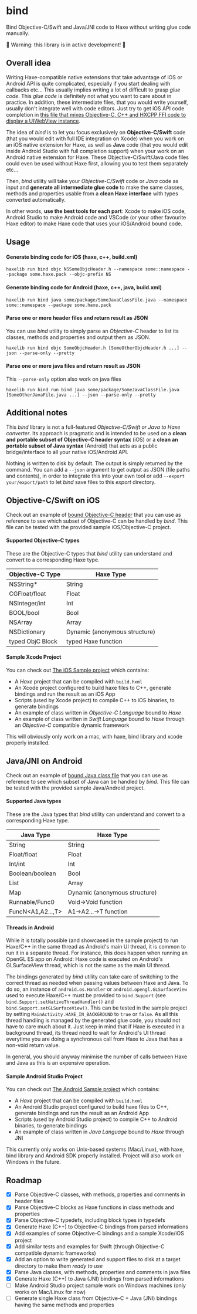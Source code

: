 # bind

Bind Objective-C/Swift and Java/JNI code to Haxe without writing glue code manually.

🚨 Warning: this library is in active development! 🚨

## Overall idea

Writing Haxe-compatible native extensions that take advantage of iOS or Android API is quite complicated, especially if you start dealing with callbacks etc... This usually implies writing a lot of difficult to grasp _glue code_. This _glue code_ is definitely not what you want to care about in practice. In addition, these intermediate files, that you would write yourself, usually don't integrate well with code editors. Just try to get iOS API code completion in [this file that mixes Objective-C, C++ and HXCPP FFI code to display a UIWebView instance](https://github.com/HaxeExtension/extension-webview/blob/dca79b548fc6f3522f6d4543104a22e7bec1a26e/project/ios/WebViewEx.mm).

The idea of _bind_ is to let you focus exclusively on **Objective-C/Swift** code (that you would edit with full IDE integration on Xcode) when you work on an iOS native extension for Haxe, as well as **Java** code (that you would edit inside Android Studio with full completion support) when your work on an Android native extension for Haxe. These Objective-C/Swift/Java code files could even be used without Haxe first, allowing you to test them separately etc...

Then, _bind_ utility will take your _Objective-C/Swift_ code or _Java_ code as input and **generate all intermediate glue code** to make the same classes, methods and properties usable from a **clean Haxe interface** with types converted automatically.

In other words, **use the best tools for each part**: Xcode to make iOS code, Android Studio to make Android code and VSCode (or your other favourite Haxe editor) to make Haxe code that uses your iOS/Android bound code.

## Usage

#### Generate binding code for iOS (haxe, c++, build.xml)

```
haxelib run bind objc NSSomeObjcHeader.h --namespace some::namespace --package some.haxe.pack --objc-prefix NS
```

#### Generate binding code for Android (haxe, c++, java, build.xml)

```
haxelib run bind java some/package/SomeJavaClassFile.java --namespace some::namespace --package some.haxe.pack
```

#### Parse one or more header files and return result as JSON

You can use _bind_ utility to simply parse an _Objective-C_ header to list its classes, methods and properties and output them as JSON.

```
haxelib run bind objc SomeObjcHeader.h [SomeOtherObjcHeader.h ...] --json --parse-only --pretty
```

#### Parse one or more java files and return result as JSON

This ``--parse-only`` option also work on java files

```
haxelib run bind run bind java some/package/SomeJavaClassFile.java [SomeOtherJavaFile.java ...] --json --parse-only --pretty
```

## Additional notes

This _bind_ library is not a full-featured _Objective-C/Swift or Java to Haxe converter_. Its approach is pragmatic and is intended to be used on a **clean and portable subset of Objective-C header syntax** (iOS) or a **clean an portable subset of Java syntax** (Android) that acts as a public bridge/interface to all your native iOS/Android API.

Nothing is written to disk by default. The output is simply returned by the command. You can add a ``--json`` argument to get output as JSON (file paths and contents), in order to integrate this into your own tool or add ``--export your/export/path`` to let _bind_ save files to this _export_ directory.

## Objective-C/Swift on iOS

Check out an example of [bound Objective-C header](https://github.com/jeremyfa/bind/blob/master/sample/ios/project.ios/IosSample/AppNativeInterface.h) that you can use as reference to see which subset of Objective-C can be handled by _bind_. This file can be tested with the provided sample iOS/Objective-C project.

#### Supported Objective-C types

These are the Objective-C types that _bind_ utility can understand and convert to a corresponding Haxe type.

Objective-C Type | Haxe Type
-----------------|----------
NSString*        | String
CGFloat/float    | Float
NSInteger/int    | Int
BOOL/bool        | Bool
NSArray          | Array
NSDictionary     | Dynamic (anonymous structure)
typed ObjC Block | typed Haxe function

#### Sample Xcode Project

You can check out [The iOS Sample project](https://github.com/jeremyfa/bind/tree/master/sample/ios) which contains:

 * A _Haxe_ project that can be compiled with ``build.hxml``
 * An Xcode project configured to build haxe files to C++, generate bindings and run the result as an iOS App
 * Scripts (used by Xcode project) to compile C++ to iOS binaries, to generate bindings
 * An example of class written in _Objective-C Language_ bound to _Haxe_
 * An example of class written in _Swift Language_ bound to _Haxe_ through an _Objective-C_ compatible dynamic framework

This will obviously only work on a mac, with haxe, bind library and xcode properly installed.

## Java/JNI on Android

Check out an example of [bound Java class file](https://github.com/jeremyfa/bind/blob/master/sample/android/project.android/app/src/main/java/yourcompany/androidsample/AppAndroidInterface.javah) that you can use as reference to see which subset of Java can be handled by _bind_. This file can be tested with the provided sample Java/Android project.

#### Supported Java types

These are the Java types that _bind_ utility can understand and convert to a corresponding Haxe type.

Java Type            | Haxe Type
---------------------|----------
String               | String
Float/float          | Float
Int/int              | Int
Boolean/boolean      | Bool
List                 | Array
Map                  | Dynamic (anonymous structure)
Runnable/Func0<Void> | Void->Void function
FuncN<A1,A2...,T>    | A1->A2...->T function

#### Threads in Android

While it is totally possible (and showcased in the sample project) to run Haxe/C++ in the same thread as Android's main UI thread, it is common to run it in a separate thread. For instance, this does happen when running an OpenGL ES app on Android: Haxe code is executed on Android's GLSurfaceView thread, which is not the same as the main UI thread.

The bindings generated by _bind_ utility can take care of switching to the correct thread as needed when passing values between Haxe and Java. To do so, an instance of `android.os.Handler` or `android.opengl.GLSurfaceView` used to execute Haxe/C++ must be provided to `bind.Support` (see `bind.Support.setNativeThreadHandler()` and `bind.Support.setGLSurfaceView()`. This can be tested in the sample project by setting `MainActivity.HAXE_IN_BACKGROUND` to `true` or `false`. As all this thread handling is managed by the generated glue code, you should not have to care much about it. Just keep in mind that if Haxe is executed in a background thread, its thread need to wait for Android's UI thread everytime you are doing a synchronous call from Haxe to Java that has a non-void return value.

In general, you should anyway minimise the number of calls between Haxe and Java as this is an expensive operation.

#### Sample Android Studio Project

You can check out [The Android Sample project](https://github.com/jeremyfa/bind/tree/master/sample/android) which contains:

 * A _Haxe_ project that can be compiled with ``build.hxml``
 * An Android Studio project configured to build haxe files to C++, generate bindings and run the result as an Android App
 * Scripts (used by Android Studio project) to compile C++ to Android binaries, to generate bindings
 * An example of class written in _Java Language_ bound to _Haxe_ through JNI

This currently only works on Unix-based systems (Mac/Linux), with haxe, bind library and Android SDK properly installed.
Project will also work on Windows in the future.

## Roadmap

* [x] Parse Objective-C classes, with methods, properties and comments in header files
* [x] Parse Objective-C blocks as Haxe functions in class methods and properties
* [x] Parse Objective-C typedefs, including block types in typedefs
* [x] Generate Haxe (C++) to Objective-C bindings from parsed informations
* [x] Add examples of some Objective-C bindings and a sample Xcode/iOS project
* [x] Add similar tests and examples for Swift (through Objective-C compatible dynamic frameworks)
* [x] Add an option to write generated and support files to disk at a target directory to make them _ready to use_
* [x] Parse Java classes, with methods, properties and comments in java files
* [x] Generate Haxe (C++) to Java (JNI) bindings from parsed informations
* [ ] Make Android Studio project sample work on Windows machines (only works on Mac/Linux for now)
* [ ] Generate single Haxe class from Objective-C + Java (JNI) bindings having the same methods and properties
